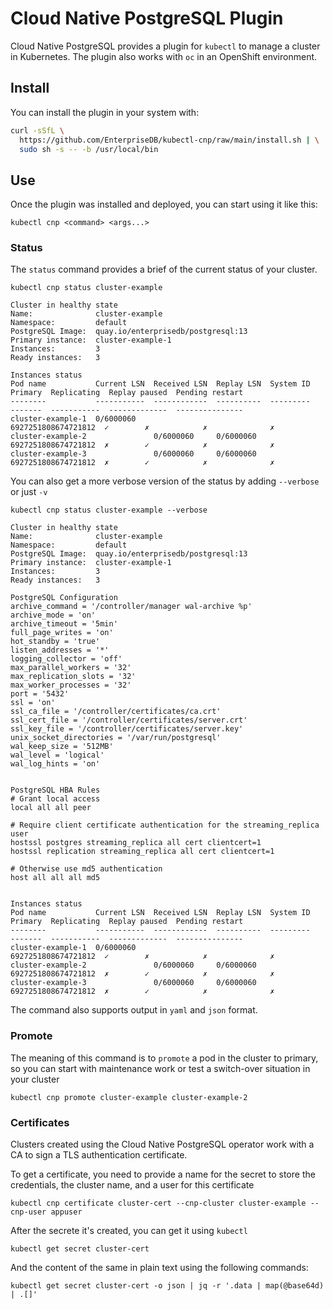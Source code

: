# Cloud Native PostgreSQL Plugin

Cloud Native PostgreSQL provides a plugin for `kubectl` to manage a cluster in Kubernetes.
The plugin also works with `oc` in an OpenShift environment.

## Install

You can install the plugin in your system with:

```sh
curl -sSfL \
  https://github.com/EnterpriseDB/kubectl-cnp/raw/main/install.sh | \
  sudo sh -s -- -b /usr/local/bin
```

## Use

Once the plugin was installed and deployed, you can start using it like this:

```shell
kubectl cnp <command> <args...>
```

### Status

The `status` command provides a brief of the current status of your cluster.

```shell
kubectl cnp status cluster-example
```

```shell
Cluster in healthy state   
Name:              cluster-example
Namespace:         default
PostgreSQL Image:  quay.io/enterprisedb/postgresql:13
Primary instance:  cluster-example-1
Instances:         3
Ready instances:   3

Instances status
Pod name           Current LSN  Received LSN  Replay LSN  System ID            Primary  Replicating  Replay paused  Pending restart
--------           -----------  ------------  ----------  ---------            -------  -----------  -------------  ---------------
cluster-example-1  0/6000060                              6927251808674721812  ✓        ✗            ✗              ✗
cluster-example-2               0/6000060     0/6000060   6927251808674721812  ✗        ✓            ✗              ✗
cluster-example-3               0/6000060     0/6000060   6927251808674721812  ✗        ✓            ✗              ✗

```

You can also get a more verbose version of the status by adding `--verbose` or just `-v`

```shell
kubectl cnp status cluster-example --verbose
```

```shell
Cluster in healthy state   
Name:              cluster-example
Namespace:         default
PostgreSQL Image:  quay.io/enterprisedb/postgresql:13
Primary instance:  cluster-example-1
Instances:         3
Ready instances:   3

PostgreSQL Configuration
archive_command = '/controller/manager wal-archive %p'
archive_mode = 'on'
archive_timeout = '5min'
full_page_writes = 'on'
hot_standby = 'true'
listen_addresses = '*'
logging_collector = 'off'
max_parallel_workers = '32'
max_replication_slots = '32'
max_worker_processes = '32'
port = '5432'
ssl = 'on'
ssl_ca_file = '/controller/certificates/ca.crt'
ssl_cert_file = '/controller/certificates/server.crt'
ssl_key_file = '/controller/certificates/server.key'
unix_socket_directories = '/var/run/postgresql'
wal_keep_size = '512MB'
wal_level = 'logical'
wal_log_hints = 'on'


PostgreSQL HBA Rules
# Grant local access
local all all peer

# Require client certificate authentication for the streaming_replica user
hostssl postgres streaming_replica all cert clientcert=1
hostssl replication streaming_replica all cert clientcert=1

# Otherwise use md5 authentication
host all all all md5


Instances status
Pod name           Current LSN  Received LSN  Replay LSN  System ID            Primary  Replicating  Replay paused  Pending restart
--------           -----------  ------------  ----------  ---------            -------  -----------  -------------  ---------------
cluster-example-1  0/6000060                              6927251808674721812  ✓        ✗            ✗              ✗
cluster-example-2               0/6000060     0/6000060   6927251808674721812  ✗        ✓            ✗              ✗
cluster-example-3               0/6000060     0/6000060   6927251808674721812  ✗        ✓            ✗              ✗
```

The command also supports output in `yaml` and `json` format.

### Promote

The meaning of this command is to `promote` a pod in the cluster to primary, so you
can start with maintenance work or test a switch-over situation in your cluster

```shell
kubectl cnp promote cluster-example cluster-example-2
```

### Certificates

Clusters created using the Cloud Native PostgreSQL operator work with a CA to sign
a TLS authentication certificate.

To get a certificate, you need to provide a name for the secret to store
the credentials, the cluster name, and a user for this certificate

```shell
kubectl cnp certificate cluster-cert --cnp-cluster cluster-example --cnp-user appuser
```

After the secrete it's created, you can get it using `kubectl`

```shell
kubectl get secret cluster-cert
```

And the content of the same in plain text using the following commands:

```shell
kubectl get secret cluster-cert -o json | jq -r '.data | map(@base64d) | .[]'
```
